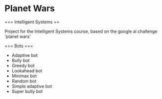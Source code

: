 Planet Wars
==================

=== Intelligent Systems ==

Project for the Intelligent Systems course, based on the google ai challenge 'planet wars'

=== Bots ===

* Adaptive bot
* Bully bot
* Greedy bot
* Lookahead bot
* Minimax bot
* Random bot
* Simple adaptive bot
* Super bully bot